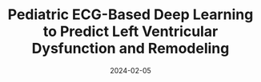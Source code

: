 ---
layout: publication
authors: "Mayourian, J., La Cava, W. G., Vaid, A., Nadkarni, G. N., Ghelani, S. J., Mannix, R., Geva, T., Dionne, A., Alexander, M. E., Duong, S. Q., & Triedman, J. K. "
date: 2024-02-05
publication: Circulation
title: "Pediatric ECG-Based Deep Learning to Predict Left Ventricular Dysfunction and Remodeling"
link: https://www.ahajournals.org/doi/abs/10.1161/CIRCULATIONAHA.123.067750
pdf: https://www.ahajournals.org/doi/pdf/10.1161/CIRCULATIONAHA.123.067750?download=true 
tags:
    - applications
    - interpretability
    - autoML
---